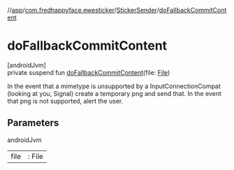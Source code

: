//[app](../../../index.md)/[com.fredhappyface.ewesticker](../index.md)/[StickerSender](index.md)/[doFallbackCommitContent](do-fallback-commit-content.md)

# doFallbackCommitContent

[androidJvm]\
private suspend fun [doFallbackCommitContent](do-fallback-commit-content.md)(file: [File](https://developer.android.com/reference/kotlin/java/io/File.html))

In the event that a mimetype is unsupported by a InputConnectionCompat (looking at you, Signal) create a temporary png and send that. In the event that png is not supported, alert the user.

## Parameters

androidJvm

| | |
|---|---|
| file | : File |
